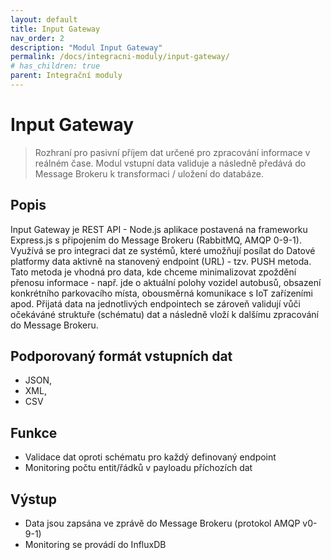 ```yaml
---
layout: default
title: Input Gateway 
nav_order: 2
description: "Modul Input Gateway"
permalink: /docs/integracni-moduly/input-gateway/
# has_children: true
parent: Integrační moduly
---
```


# Input Gateway

> Rozhraní pro pasivní příjem dat určené pro zpracování informace v reálném čase. Modul vstupní data validuje a následně předává do Message Brokeru k transformaci / uložení do databáze.

## Popis

Input Gateway je REST API - Node.js aplikace postavená na frameworku Express.js s připojením do Message Brokeru (RabbitMQ, AMQP 0-9-1). Využívá se pro integraci dat ze systémů, které umožňují posílat do Datové platformy data aktivně na stanovený endpoint (URL) - tzv. PUSH metoda. Tato metoda je vhodná pro data, kde chceme minimalizovat zpoždění přenosu informace - např. jde o aktuální polohy vozidel autobusů, obsazení konkrétního parkovacího místa, obousměrná komunikace s IoT zařízeními apod. Přijatá data na jednotlivých endpointech se zároveň validují vůči očekáváné struktuře (schématu) dat a následně vloží k dalšímu zpracování do Message Brokeru.

## Podporovaný formát vstupních dat

- JSON,
- XML, 
- CSV

## Funkce

- Validace dat oproti schématu pro každý definovaný endpoint
- Monitoring počtu entit/řádků v payloadu příchozích dat

## Výstup

- Data jsou zapsána ve zprávě do Message Brokeru (protokol AMQP v0-9-1)
- Monitoring se provádí do InfluxDB
